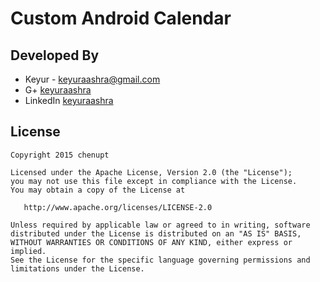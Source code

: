 # Custom Android Calendar

Developed By
---
 * Keyur - <keyuraashra@gmail.com>
 * G+ [keyuraashra](https://plus.google.com/u/0/+KeyurAshra)
 * LinkedIn [keyuraashra](https://www.linkedin.com/in/keyurashra)

License
---

    Copyright 2015 chenupt

    Licensed under the Apache License, Version 2.0 (the "License");
    you may not use this file except in compliance with the License.
    You may obtain a copy of the License at

       http://www.apache.org/licenses/LICENSE-2.0

    Unless required by applicable law or agreed to in writing, software
    distributed under the License is distributed on an "AS IS" BASIS,
    WITHOUT WARRANTIES OR CONDITIONS OF ANY KIND, either express or implied.
    See the License for the specific language governing permissions and
    limitations under the License.


